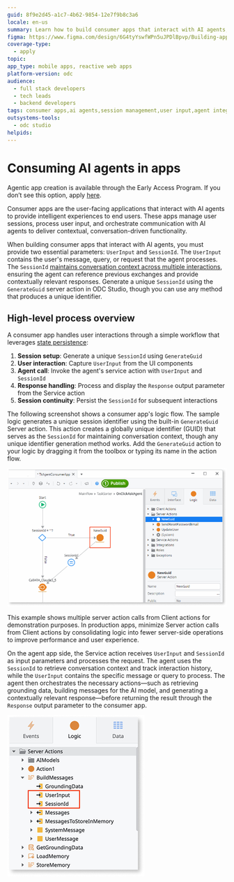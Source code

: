 ```yaml
---
guid: 8f9e2d45-a1c7-4b62-9854-12e7f9b8c3a6
locale: en-us
summary: Learn how to build consumer apps that interact with AI agents, managing user sessions and processing user input through the agent workflow.
figma: https://www.figma.com/design/6G4tyYswfWPn5uJPDlBpvp/Building-apps?node-id=7613-159&p=f&t=JTOV8cE34sR9mPPz-0
coverage-type:
  - apply
topic:
app_type: mobile apps, reactive web apps
platform-version: odc
audience:
  - full stack developers
  - tech leads
  - backend developers
tags: consumer apps,ai agents,session management,user input,agent integration
outsystems-tools:
  - odc studio
helpids: 
---
```


# Consuming AI agents in apps

<div class="info" markdown="1">

Agentic app creation is available through the Early Access Program. If you don’t see this option, apply [here](https://www.outsystems.com/low-code-platform/agentic-ai-workbench/eap-agent-workbench/).

</div>

Consumer apps are the user-facing applications that interact with AI agents to provide intelligent experiences to end users. These apps manage user sessions, process user input, and orchestrate communication with AI agents to deliver contextual, conversation-driven functionality.

When building consumer apps that interact with AI agents, you must provide two essential parameters: `UserInput` and `SessionId`. The `UserInput` contains the user's message, query, or request that the agent processes. The `SessionId` [maintains conversation context across multiple interactions](agentic-apps.md#state-persistence), ensuring the agent can reference previous exchanges and provide contextually relevant responses. Generate a unique `SessionId` using the `GenerateGuid` server action in ODC Studio, though you can use any method that produces a unique identifier.

## High-level process overview

A consumer app handles user interactions through a simple workflow that leverages [state persistence](agentic-apps.md#state-persistence):

1. **Session setup**: Generate a unique `SessionId` using `GenerateGuid`
1. **User interaction**: Capture `UserInput` from the UI components  
1. **Agent call**: Invoke the agent's service action with `UserInput` and `SessionId`
1. **Response handling**: Process and display the `Response` output parameter from the Service action
1. **Session continuity**: Persist the `SessionId` for subsequent interactions

The following screenshot shows a consumer app's logic flow. The sample logic generates a unique session identifier using the built-in `GenerateGuid` Server action. This action creates a globally unique identifier (GUID) that serves as the `SessionId` for maintaining conversation context, though any unique identifier generation method works. Add the `GenerateGuid` action to your logic by dragging it from the toolbox or typing its name in the action flow.

![Consumer app workflow diagram showing the interaction between user input, session management, and AI agent communication](images/consumer-app-ai-odcs.png "Consumer App Workflow")

<div class="info" markdown="1">

This example shows multiple server action calls from Client actions for demonstration purposes. In production apps, minimize Server action calls from Client actions by consolidating logic into fewer server-side operations to improve performance and user experience.

</div>

On the agent app side, the Service action receives `UserInput` and `SessionId` as input parameters and processes the request. The agent uses the `SessionId` to retrieve conversation context and track interaction history, while the `UserInput` contains the specific message or query to process. The agent then orchestrates the necessary actions—such as retrieving grounding data, building messages for the AI model, and generating a contextually relevant response—before returning the result through the `Response` output parameter to the consumer app.

![Agent app workflow](images/agent-app-logic-odcs.png "Agent app sample logic")
